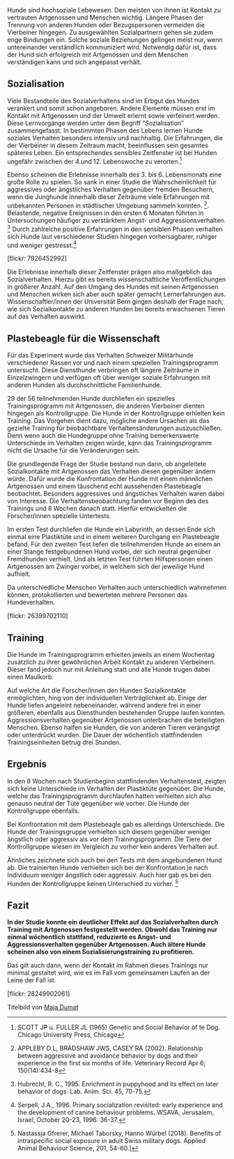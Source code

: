 Hunde sind hochsoziale Lebewesen. Den meisten von ihnen ist Kontakt zu vertrauten Artgenossen und Menschen wichtig. Längere Phasen der Trennung von anderen Hunden oder Bezugspersonen vermeiden die Vierbeiner hingegen. Zu ausgewählten Sozialpartnern gehen sie zudem enge Bindungen ein. Solche soziale Beziehungen gelingen meist nur, wenn untereinander verständlich kommuniziert wird. Notwendig dafür ist, dass der Hund sich erfolgreich mit Artgenossen und dem Menschen verständigen kann und sich angepasst verhält.

## Sozialisation

Viele Bestandteile des Sozialverhaltens sind im Erbgut des Hundes verankert und somit schon angeboren. Andere Elemente müssen erst im Kontakt mit Artgenossen und der Umwelt erlernt sowie verfeinert werden. Diese Lernvorgänge werden unter dem Begriff “Sozialisation” zusammengefasst. In bestimmten Phasen des Lebens lernen Hunde soziales Verhalten besonders intensiv und nachhaltig. Die Erfahrungen, die der Vierbeiner in diesem  Zeitraum macht, beeinflussen sein gesamtes späteres Leben. Ein entsprechendes sensibles Zeitfenster ist bei Hunden ungefähr zwischen der 4.und 12. Lebenswoche zu verorten.[^1] 

Ebenso scheinen die Erlebnisse innerhalb des 3. bis 6. Lebensmonats eine große Rolle zu spielen. So sank in einer Studie die Wahrscheinlichkeit für aggressives oder ängstliches Verhalten gegenüber fremden Besuchern, wenn die Junghunde innerhalb dieser Zeiträume viele Erfahrungen mit unbekannten Personen in städtischer Umgebung sammeln konnten. [^2]. Belastende, negative Ereignissen in den ersten 6 Monaten führten in Untersuchungen häufiger zu verstärktem Angst- und Aggressionsverhalten. [^3] Durch zahlreiche positive Erfahrungen in den sensiblen Phasen verhalten sich Hunde laut verschiedener Studien hingegen vorhersagbarer, ruhiger und weniger gestresst.[^4]

[flickr: 7926452992]



Die Erlebnisse innerhalb dieser Zeitfenster prägen also maßgeblich das Sozialverhalten. Hierzu gibt es bereits wissenschaftliche Veröffentlichungen in größerer Anzahl. Auf den Umgang des Hundes mit seinen Artgenossen und Menschen wirken sich aber auch später gemacht Lernerfahrungen aus. Wissenschaftler/innen der Universität Bern gingen deshalb der Frage nach, wie sich Sozialkontakte zu anderen Hunden bei bereits erwachsenen Tieren auf das Verhalten auswirkt. 


## Plastebeagle für die Wissenschaft

Für das Experiment wurde das Verhalten Schweizer Militärhunde verschiedener Rassen vor und nach einem speziellen Trainingsprogramm untersucht. Diese Diensthunde verbringen oft längere Zeiträume in Einzelzwingern und verfügen oft über weniger soziale Erfahrungen mit anderen Hunden als durchschnittliche Familienhunde. 

29 der 56 teilnehmenden Hunde durchliefen ein spezielles Trainingsprogramm mit Artgenossen, die anderen Vierbeiner dienten hingegen als Kontrollgruppe. Die Hunde in der Kontrollgruppe erhielten kein Training. 
Das Vorgehen dient dazu, mögliche andere Ursachen als das gezielte Training für beobachtbare Verhaltensänderungen auszuschließen. Denn wenn auch die Hundegruppe ohne Training bemerkenswerte Unterschiede im Verhalten zeigen würde, kann das Trainingsprogramm nicht die Ursache für die Veränderungen sein.

Die grundlegende Frage der Studie bestand nun darin, ob angeleitete Sozialkontakte mit Artgenossen das Verhalten diesen gegenüber ändern würde. Dafür wurde die Konfrontation der Hunde mit einem männlichen Artgenossen und einem täuschend echt aussehenden Plastebeagle beobachtet. Besonders aggressives und ängstliches Verhalten waren dabei von Interesse. Die Verhaltensbeobachtung fanden vor Beginn des des Trainings und 8 Wochen danach statt. Hierfür entwickelten die Forscher/innen spezielle Untertests.

Im ersten Test durchliefen die Hunde ein Labyrinth, an dessen Ende sich einmal eine Plastiktüte und in einem weiteren Durchgang ein Plastebeagle befand.
Für den zweiten Test liefen die teilnehmenden Hunde an einem an einer Stange festgebundenen Hund vorbei, der sich neutral gegenüber Fremdhunden verhielt. 
Und als letzten Test führten Hilfspersonen einen Artgenossen am Zwinger vorbei, in welchem sich der jeweilige Hund aufhielt. 
 
Da unterschiedliche Menschen Verhalten auch unterschiedlich wahrnehmen können, protokollierten und bewerteten mehrere Personen das Hundeverhalten.

[flickr: 26399702110]

## Training

Die Hunde im Trainingsprogramm erhielten jeweils an einem Wochentag zusätzlich zu ihrer gewöhnlichen Arbeit Kontakt zu anderen Vierbeinern. Dieser fand jedoch nur mit Anleitung statt und alle Hunde trugen dabei einen Maulkorb.

Auf welche Art die Forscher/innen den Hunden Sozialkontakte ermöglichten, hing von der individuellen Verträglichkeit ab. Einige der Hunde liefen angeleint nebeneinander, während andere frei in einer größeren, ebenfalls aus Diensthunden bestehenden Gruppe laufen konnten. Aggressionsverhalten gegenüber Artgenossen unterbrachen die beteiligten Menschen. Ebenso halfen sie Hunden, die von anderen Tieren verängstigt oder unterdrückt wurden. Die Dauer der wöchentlich stattfindenden Trainingseinheiten betrug drei Stunden.

## Ergebnis

In den 8 Wochen nach Studienbeginn stattfindenden Verhaltenstest, zeigten sich keine Unterschiede im Verhalten der Plastiktüte gegenüber. Die Hunde, welche das Trainingsprogramm durchlaufen hatten verhielten sich also genauso neutral der Tüte gegenüber wie vorher. Die Hunde der Kontrollgruppe ebenfalls.

Bei Konfrontation mit dem Plastebeagle gab es allerdings Unterschiede. Die Hunde der Trainingsgruppe verhielten sich diesem gegenüber weniger ängstlich oder aggressiv als vor dem Trainingsprogramm. Die Tiere der Kontrollgruppe wiesen im Vergleich zu vorher kein anderes Verhalten auf. 

Ähnliches zeichnete sich auch bei den Tests mit dem angebundenen Hund ab. Die trainierten Hunde verhielten sich bei der Konfrontation je nach Individuum weniger ängstlich oder aggressiv. Auch hier gab es bei den Hunden der Kontrollgruppe keinen Unterschied zu vorher. [^5]



## Fazit

**In der Studie konnte ein deutlicher Effekt auf das Sozialverhalten durch Training mit Artgenossen festgestellt werden. Obwohl das Training nur einmal wöchentlich stattfand, reduzierte es Angst- und Aggressionsverhalten gegenüber Artgenossen. Auch ältere Hunde scheinen also von einem Sozialisierungstraining zu profitieren.**

Das gilt auch dann, wenn der Kontakt im Rahmen dieses Trainings nur minimal gestaltet wird, wie es im Fall vom gemeinsamen Laufen an der Leine der Fall ist.  

[flickr: 28249902061]

Titelbild von [Maja Dumat]( https://www.flickr.com/photos/blumenbiene/)




[^1]: SCOTT JP u. FULLER JL (1965) Genetic and Social Behavior of te Dog. Chicago University Press, Chicago

[^2]: APPLEBY D L, BRADSHAW JWS, CASEY RA (2002). Relationship between aggressive and avoidance behavior by dogs and their experience in the first six months of life. Veterinary Record Apr 6; 150(14):434-8

[^3]: Hubrecht, R. C., 1995. Enrichment in puppyhood and its effect on later behavior of dogs. Lab. Anim. Sci. 45, 70-75. 

[^4]: Serpell, J.A., 1996. Primary socialization revisited: early experience and the development of canine behaviour problems. WSAVA, Jerusalem, Israel, October 20-23, 1996: 36-37.

[^5]: Nastassja Gfrerer, Michael Taborsky, Hanno Würbel (2018). Benefits of intraspecific social exposure in adult Swiss military dogs. Applied Animal Behaviour Science, 201, 54-60.]

